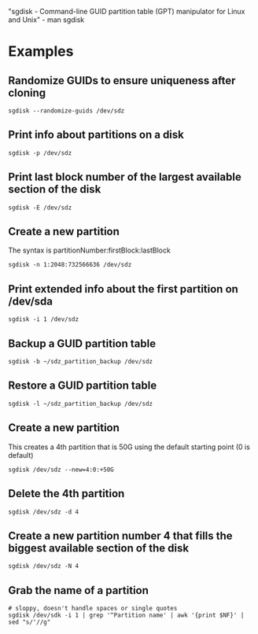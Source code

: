 "sgdisk - Command-line GUID partition table (GPT) manipulator for Linux and Unix" - man sgdisk

# Examples
## Randomize GUIDs to ensure uniqueness after cloning

```
sgdisk --randomize-guids /dev/sdz
```

## Print info about partitions on a disk

```
sgdisk -p /dev/sdz
```

## Print last block number of the largest available section of the disk

```
sgdisk -E /dev/sdz
```

## Create a new partition
The syntax is partitionNumber:firstBlock:lastBlock

```
sgdisk -n 1:2048:732566636 /dev/sdz
```

## Print extended info about the first partition on /dev/sda

```
sgdisk -i 1 /dev/sdz
```

## Backup a GUID partition table

```
sgdisk -b ~/sdz_partition_backup /dev/sdz
```

## Restore a GUID partition table

```
sgdisk -l ~/sdz_partition_backup /dev/sdz
```

## Create a new partition
This creates a 4th partition that is 50G using the default starting point (0 is default)

```
sgdisk /dev/sdz --new=4:0:+50G
```

## Delete the 4th partition

```
sgdisk /dev/sdz -d 4
```

## Create a new partition number 4 that fills the biggest available section of the disk

```
sgdisk /dev/sdz -N 4
```

## Grab the name of a partition

```
# sloppy, doesn't handle spaces or single quotes
sgdisk /dev/sdk -i 1 | grep '^Partition name' | awk '{print $NF}' | sed "s/'//g"
```
